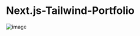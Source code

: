 ﻿# Next.js-Tailwind-Portfolio
![image](https://github.com/samuel-frankliln/Next.js-Tailwind-Portfolio/assets/44821150/e5232ed0-5cd4-4232-931b-e2c511a85756)
